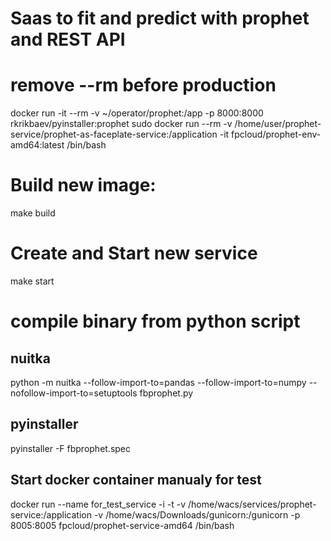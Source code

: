 # Saas to fit and predict with prophet and REST API

# remove --rm before production

docker run -it --rm -v ~/operator/prophet:/app -p 8000:8000 rkrikbaev/pyinstaller:prophet
sudo docker run --rm -v /home/user/prophet-service/prophet-as-faceplate-service:/application -it fpcloud/prophet-env-amd64:latest /bin/bash

#

# Build new image:

make build

# Create and Start new service

make start

# compile binary from python script

## nuitka

python -m nuitka --follow-import-to=pandas --follow-import-to=numpy --nofollow-import-to=setuptools fbprophet.py

## pyinstaller

pyinstaller -F fbprophet.spec



## Start docker container manualy for test

docker run --name for_test_service -i -t -v /home/wacs/services/prophet-service:/application -v /home/wacs/Downloads/gunicorn:/gunicorn -p 8005:8005 fpcloud/prophet-service-amd64 /bin/bash
